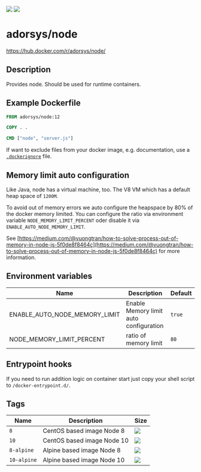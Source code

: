 [![](https://img.shields.io/docker/pulls/adorsys/node.svg?logo=docker&style=flat-square)](https://hub.docker.com/r/adorsys/node/)
[![](https://img.shields.io/docker/stars/adorsys/node.svg?logo=docker&style=flat-square)](https://hub.docker.com/r/adorsys/node/)

# adorsys/node

https://hub.docker.com/r/adorsys/node/

## Description

Provides node. Should be used for runtime containers.

## Example Dockerfile

```dockerfile
FROM adorsys/node:12

COPY . .

CMD ["node", "server.js"]
```

If want to exclude files from your docker image, e.g. documentation, 
use a [`.dockerignore`](https://docs.docker.com/engine/reference/builder/#dockerignore-file) file.

## Memory limit auto configuration

Like Java, node has a virtual machine, too. The V8 VM which has a default heap space of
`1200M`. 

To avoid out of memory errors we auto configure the heapspace by 80% of the docker memory limited.
You can configure the ratio via environment variable `NODE_MEMORY_LIMIT_PERCENT` oder disable it via `ENABLE_AUTO_NODE_MEMORY_LIMIT`.

See [https://medium.com/@vuongtran/how-to-solve-process-out-of-memory-in-node-js-5f0de8f8464c](https://medium.com/@vuongtran/how-to-solve-process-out-of-memory-in-node-js-5f0de8f8464c) for more information.

## Environment variables

| Name | Description | Default |
| ---- | ----------- | ------- |
| ENABLE_AUTO_NODE_MEMORY_LIMIT | Enable Memory limit auto configuration | `true` |
| NODE_MEMORY_LIMIT_PERCENT | ratio of memory limit | `80` |

## Entrypoint hooks

If you need to run addition logic on container start just copy your shell script to `/docker-entrypoint.d/`.

## Tags

| Name | Description | Size |
| ---- | ----------- | ---- |
| `8` | CentOS based image Node 8 | ![](https://img.shields.io/microbadger/image-size/adorsys/node/8.svg?style=flat-square) |
| `10` | CentOS based image Node 10 | ![](https://img.shields.io/microbadger/image-size/adorsys/node/10.svg?style=flat-square) |
| `8-alpine` | Alpine based image Node 8 | ![](https://img.shields.io/microbadger/image-size/adorsys/node/8-alpine.svg?style=flat-square) |
| `10-alpine` | Alpine based image Node 10 | ![](https://img.shields.io/microbadger/image-size/adorsys/node/10-alpine.svg?style=flat-square) |
